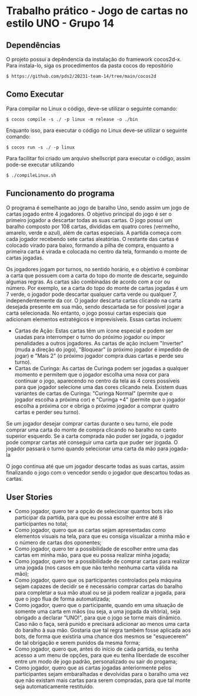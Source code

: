 # Trabalho prático - Jogo de cartas no estilo UNO - Grupo 14

## Dependências

O projeto possui a depêndencia da instalação do framework cocos2d-x. Para instala-lo, siga os procedimentos da pasta cocos do repositório

```
$ https://github.com/pds2/20231-team-14/tree/main/cocos2d
```

## Como Executar

Para compilar no Linux o código, deve-se utilizar o seguinte comando:

```
$ cocos compile -s ./ -p linux -m release -o ./bin
```

Enquanto isso, para executar o código no Linux deve-se utilizar o seguinte comando:

```
$ cocos run -s ./ -p linux
```

Para facilitar foi criado um arquivo shellscript para executar o código, assim pode-se executar utilizando

```
$ ./compileLinux.sh
```

## Funcionamento do programa

O programa é semelhante ao jogo de baralho Uno, sendo assim um jogo de cartas jogado entre 4 jogadores. O objetivo principal do jogo é ser o primeiro jogador a descartar todas as suas cartas. O jogo possui um baralho composto por 108 cartas, divididas em quatro cores (vermelho, amarelo, verde e azul), além de cartas especiais. A partida começa com cada jogador recebendo sete cartas aleatórias. O restante das cartas é colocado virado para baixo, formando a pilha de compra, enquanto a primeira carta é virada e colocada no centro da tela, formando o monte de cartas jogadas.

Os jogadores jogam por turnos, no sentido horário, e o objetivo é combinar a carta que possuem com a carta do topo do monte de descarte, seguindo algumas regras. As cartas são combinadas de acordo com a cor ou número. Por exemplo, se a carta do topo do monte de cartas jogadas é um 7 verde, o jogador pode descartar qualquer carta verde ou qualquer 7, independentemente da cor. O jogador descarta cartas clicando na carta desejada presente em sua mão, sendo descartada se for possível jogar a carta selecionada. No entanto, o jogo possui cartas especiais que adicionam elementos estratégicos e imprevisíveis. Essas cartas incluem:
* Cartas de Ação: Estas cartas têm um ícone especial e podem ser usadas para interromper o turno do próximo jogador ou impor penalidades a outros jogadores. As cartas de ação incluem "Inverter" (muda a direção do jogo), "Bloquear" (o próximo jogador é impedido de jogar) e "Mais 2" (o próximo jogador compra duas cartas e perde seu turno).
* Cartas de Curinga: As cartas de Curinga podem ser jogadas a qualquer momento e permitem que o jogador escolha uma nova cor para continuar o jogo, aparecendo no centro da tela as 4 cores possíveis para que jogador selecione uma das cores clicando nela. Existem duas variantes de cartas de Curinga: "Curinga Normal" (permite que o jogador escolha a próxima cor) e "Curinga +4" (permite que o jogador escolha a próxima cor e obriga o próximo jogador a comprar quatro cartas e perder seu turno).

Se um jogador desejar comprar cartas durante o seu turno, ele pode comprar uma carta do monte de compra clicando no baralho no canto superior esquerdo. Se a carta comprada não puder ser jogada, o jogador pode comprar cartas até conseguir uma carta que puder ser jogada. O jogador passará o turno quando selecionar uma carta da mão para jogada-la

O jogo continua até que um jogador descarte todas as suas cartas, assim finalizando o jogo com o vencedor sendo o jogador que descartou todas as cartas.

## User Stories

* Como jogador, quero ter a opção de selecionar quantos bots irão participar da partida, para que eu possa escolher entre até 8 participantes no total;
* Como jogador, quero que as cartas sejam apresentadas como elementos visuais na tela, para que eu consiga visualizar a minha mão e o número de cartas dos oponentes; 
* Como jogador, quero ter a possibilidade de escolher entre uma das cartas em minha mão, para que eu possa realizar minha jogada;
* Como jogador, quero ter a possibilidade de comprar cartas para realizar uma jogada (nos casos em que não tenho nenhuma carta válida na mão);
* Como jogador, quero que os participantes controlados pela máquina sejam capazes de decidir se é necessário comprar cartas do baralho para completar a sua mão atual ou se já podem realizar a jogada, para que o jogo flua de forma automatizada;
* Como jogador, quero que o participante, quando em uma situação de somente uma carta em mãos (ou seja, a uma jogada da vitória), seja obrigado a declarar "UNO!", para que o jogo se torne mais dinâmico. Caso não o faça, será punido e precisará adicionar ao menos uma carta do baralho à sua mão. Gostaria que tal regra também fosse aplicada aos bots, de forma que existiria uma chance dos mesmos se "esquecerem" de tal obrigação e serem punidos da mesma forma;
* Como jogador, quero que, antes do início de cada partida, eu tenha acesso a um menu de opções, para que eu tenha liberdade de escolher entre um modo de jogo padrão, personalizado ou sair do progama;
* Como jogador, quero que as cartas jogadas anteriormente pelos participantes sejam embaralhadas e devolvidas para o baralho uma vez que não existam mais cartas para serem compradas, para que tal monte seja automaticamente restituído.
